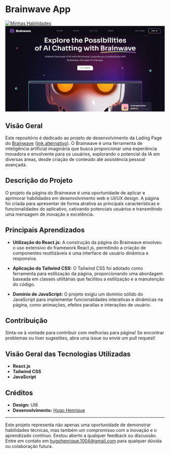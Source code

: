 # Brainwave App

[![Minhas Habilidades](https://skillicons.dev/icons?i=react,tailwind,js,html,css)](https://skillicons.dev)
![Preview do App](./src/assets/Brainwave_preview.png)

## Visão Geral

Este repositório é dedicado ao projeto de desenvolvimento da Lading Page do [Brainwave](https://brainwave-qiv7hxifb-hwgo1s-projects.vercel.app/) ([link alternativo](https://hwgo1.github.io/brainwave-app/)). O Brainwave é uma ferramenta de inteligência artificial imaginária que busca proporcionar uma experiência inovadora e envolvente para os usuários, explorando o potencial da IA em diversas áreas, desde criação de conteúdo até assistência pessoal avançada.

## Descrição do Projeto

O projeto da página do Brainwave é uma oportunidade de aplicar e aprimorar habilidades em desenvolvimento web e UI/UX design. A página foi criada para apresentar de forma atrativa as principais características e funcionalidades do aplicativo, cativando potenciais usuários e transmitindo uma mensagem de inovação e excelência.

## Principais Aprendizados

- **Utilização do React.js:** A construção da página do Brainwave envolveu o uso extensivo do framework React.js, permitindo a criação de componentes reutilizáveis e uma interface de usuário dinâmica e responsiva.

- **Aplicação do Tailwind CSS:** O Tailwind CSS foi adotado como ferramenta para estilização da página, proporcionando uma abordagem baseada em classes utilitárias que facilitou a estilização e a manutenção do código.

- **Domínio de JavaScript:** O projeto exigiu um domínio sólido do JavaScript para implementar funcionalidades interativas e dinâmicas na página, como animações, efeitos parallax e interações de usuário.

## Contribuição

Sinta-se à vontade para contribuir com melhorias para página! Se encontrar problemas ou tiver sugestões, abra uma issue ou envie um pull request!

## Visão Geral das Tecnologias Utilizadas

- **React.js**
- **Tailwind CSS**
- **JavaScript**

## Créditos

- **Design:** UI8
- **Desenvolvimento:** [Hugo Henrique](https://github.com/hwgo1)

---

Este projeto representa não apenas uma oportunidade de demonstrar habilidades técnicas, mas também um compromisso com a inovação e o aprendizado contínuo. Eestou aberto a qualquer feedback ou discussão. Entre em contato em [hugohenrique.1004@gmail.com](mailto:hugohenrique.1004@gmail.com) para qualquer dúvida ou colaboração futura.
